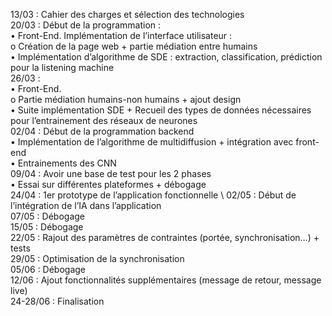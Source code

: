 13/03 : Cahier des charges et sélection des technologies \
20/03 : Début de la programmation : \
•	 Front-End. Implémentation de l’interface utilisateur : \
    o	Création de la page web + partie médiation entre humains \
•	Implémentation d’algorithme de SDE : extraction, classification, prédiction pour la listening machine \
26/03 : \
•	Front-End. \
    o	Partie médiation humains-non humains + ajout design \
•	Suite implémentation SDE + Recueil des types de données nécessaires pour l’entrainement des réseaux de neurones \
02/04 : Début de la programmation backend \
•	Implémentation de l’algorithme de multidiffusion + intégration avec front-end \
•	Entrainements des CNN \
09/04 : Avoir une base de test pour les 2 phases \
•	Essai sur différentes plateformes + débogage \
24/04 : 1er prototype de l’application fonctionnelle \ 
02/05 : Début de l’intégration de l’IA dans l’application \
07/05 : Débogage \
15/05 : Débogage \
22/05 : Rajout des paramètres de contraintes (portée, synchronisation…) + tests \
29/05 : Optimisation de la synchronisation \
05/06 : Débogage \
12/06 :  Ajout fonctionnalités supplémentaires (message de retour, message live) \
24-28/06 : Finalisation 
